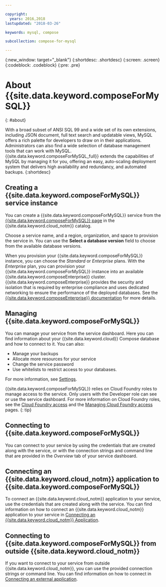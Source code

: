 ```yaml
---

copyright:
  years: 2016,2018
lastupdated: "2018-03-26"

keywords: mysql, compose

subcollection: compose-for-mysql

---
```


{:new_window: target="_blank"}
{:shortdesc: .shortdesc}
{:screen: .screen}
{:codeblock: .codeblock}
{:pre: .pre}

# About {{site.data.keyword.composeForMySQL}}
{: #about}

With a broad subset of ANSI SQL 99 and a wide set of its own extensions, including JSON document, full text search and updatable views, MySQL offers a rich palette for developers to draw on in their applications. Administrators can also find a wide selection of database management tools that can work with MySQL. {{site.data.keyword.composeForMySQL_full}} extends the capabilities of MySQL by managing it for you, offering an easy, auto-scaling deployment system that delivers high availability and redundancy, and automated backups.
{:shortdesc}

## Creating a {{site.data.keyword.composeForMySQL}} service instance

You can create a {{site.data.keyword.composeForMySQL}} service from the [{{site.data.keyword.composeForMySQL}} page](https://{DomainName}/catalog/services/compose-for-mysql/) in the {{site.data.keyword.cloud_notm}} catalog.

Choose a service name, and a region, organization, and space to provision the service in. You can use the **Select a database version** field to choose from the available database versions.

When you provision your {{site.data.keyword.composeForMySQL}} instance, you can choose the *Standard* or *Enterprise* plans. With the *Enterprise* plan, you can provision your {{site.data.keyword.composeForMySQL}} instance into an available {{site.data.keyword.composeEnterprise}} cluster. {{site.data.keyword.composeEnterprise}} provides the security and isolation that is required by enterprise compliance and uses dedicated networking to ensure the performance of the deployed databases. See the [{{site.data.keyword.composeEnterprise}} documentation](docs/services/ComposeEnterprise?topic=compose-enterprise-about) for more details.

## Managing {{site.data.keyword.composeForMySQL}}

You can manage your service from the service dashboard. Here you can find information about your {{site.data.keyword.cloud}} Compose database and how to connect to it. You can also:
- Manage your backups
- Allocate more resources for your service
- Change the service password
- Use whitelists to restrict access to your databases. 

For more information, see [Settings](/docs/services/ComposeForMySQL?topic=compose-for-mysql-dashboard-settings).

{{site.data.keyword.composeForMySQL}} relies on Cloud Foundry roles to manage access to the service. Only users with the Developer role can see or use the service dashboard. For more information on Cloud Foundry roles, see the [Cloud Foundry access](/docs/iam?topic=iam-cfaccess) and the [Managing Cloud Foundry access](/docs/iam?topic=iam-mngcf) pages.
{: tip}

## Connecting to {{site.data.keyword.composeForMySQL}}

You can connect to your service by using the credentials that are created along with the service, or with the connection strings and command line that are provided in the *Overview* tab of your service dashboard.

## Connecting an {{site.data.keyword.cloud_notm}} application to {{site.data.keyword.composeForMySQL}}

To connect an {{site.data.keyword.cloud_notm}} application to your service, use the credentials that are created along with the service. You can find information on how to connect an {{site.data.keyword.cloud_notm}} application to your service in [Connecting an {{site.data.keyword.cloud_notm}} Application](/docs/services/ComposeForMySQL?topic=compose-for-mysql-ibmcloud-cf-app).

## Connecting to {{site.data.keyword.composeForMySQL}} from outside {{site.data.keyword.cloud_notm}}

If you want to connect to your service from outside {{site.data.keyword.cloud_notm}}, you can use the provided connection strings or command line. You can find information on how to connect in [Connecting an external application](/docs/services/ComposeForMySQL?topic=compose-for-mysql-external-app).
